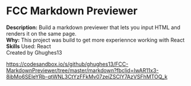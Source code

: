 # FCC Markdown Previewer  
**Description:** Build a markdown previewer that lets you input HTML and renders it on the same page.  
**Why:** This project was build to get more experiennce working with React   
**Skills** Used: React  
Created by Ghughes13    


https://codesandbox.io/s/github/ghughes13/FCC-MarkdownPreviewer/tree/master/markdown?fbclid=IwAR11x3-8ibMo6SEIeYRb-qtWNL3CtYzFFkMv07zeiZSClY7AzVSFhMTOQ_k
